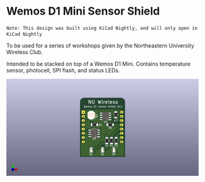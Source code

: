 # Wemos D1 Mini Sensor Shield

```
Note: This design was built using KiCad Nightly, and will only open in KiCad Nightly
```

To be used for a series of workshops given by the
Northeastern University Wireless Club.

Intended to be stacked on top of a Wemos D1 Mini. Contains temperature sensor,
photocell, SPI flash, and status LEDs.

![View of front side of PCB](doc/front.png)
